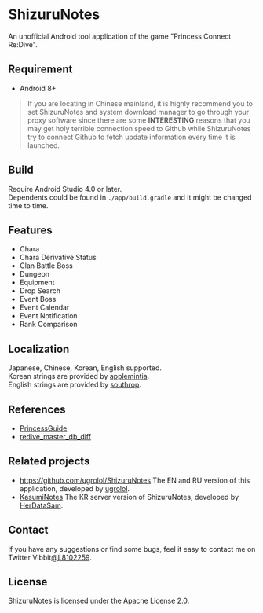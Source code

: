 # ShizuruNotes
An unofficial Android tool application of the game "Princess Connect Re:Dive".  

## Requirement
* Android 8+  
> If you are locating in Chinese mainland, it is highly recommend you to set ShizuruNotes and system download manager to go through your proxy software since there are some **INTERESTING** reasons that you may get holy terrible connection speed to Github while ShizuruNotes try to connect Github to fetch update information every time it is launched. 

## Build
Require Android Studio 4.0 or later.  
Dependents could be found in `./app/build.gradle` and it might be changed time to time.  

## Features
* Chara 
* Chara Derivative Status 
* Clan Battle Boss 
* Dungeon 
* Equipment 
* Drop Search 
* Event Boss 
* Event Calendar 
* Event Notification 
* Rank Comparison  

## Localization 
Japanese, Chinese, Korean, English supported.  
Korean strings are provided by [applemintia](https://twitter.com/_applemintia).  
English strings are provided by [southrop](https://github.com/southrop).  

## References 
* [PrincessGuide](https://github.com/superk589/PrincessGuide) 
* [redive_master_db_diff](https://github.com/esterTion/redive_master_db_diff)  

## Related projects
* https://github.com/ugrolol/ShizuruNotes The EN and RU version of this application, developed by [ugrolol](https://github.com/ugrolol). 
* [KasumiNotes](https://github.com/HerDataSam/KasumiNotes) The KR server version of ShizuruNotes, developed by [HerDataSam](https://github.com/HerDataSam).  

## Contact
If you have any suggestions or find some bugs, feel it easy to contact me on Twitter Vibbit[@L8102259](https://twitter.com/L8102259). 

## License 
ShizuruNotes is licensed under the Apache License 2.0. 
